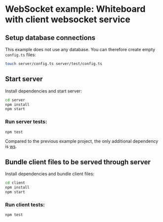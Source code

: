 # WebSocket example: Whiteboard with client websocket service

## Setup database connections

This example does not use any database. You can therefore create empty `config.ts` files:

```sh
touch server/config.ts server/test/config.ts
```

## Start server

Install dependencies and start server:

```sh
cd server
npm install
npm start
```

### Run server tests:

```sh
npm test
```

Compared to the previous example project, the only additional dependency is
[ws](https://www.npmjs.com/package/ws).

## Bundle client files to be served through server

Install dependencies and bundle client files:

```sh
cd client
npm install
npm start
```

### Run client tests:

```sh
npm test
```
